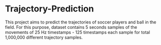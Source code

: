 # Trajectory-Prediction

This project aims to predict the trajectories of soccer players and ball in the field. For this purpose, dataset contains 5 seconds samples of the movements of 25 Hz timestamps - 125 timestamps each sample for total 1,000,000 different trajectory samples.
